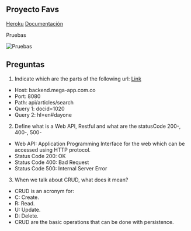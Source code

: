 ## Proyecto Favs

[Heroku](https://app-assesment-ii.herokuapp.com/)
[Documentación](https://documenter.getpostman.com/view/5107072/UyrAFwyE)

Pruebas

![Pruebas](https://i.postimg.cc/8CZ4v4tw/tests.png)

## Preguntas

1. Indicate which are the parts of the following url:
[Link](https://backend.mega-app.com.co:8080/api/articles/search?docid=1020&hl=en#dayone)

* Host: backend.mega-app.com.co
* Port: 8080
* Path: api/articles/search
* Query 1: docid=1020
* Query 2: hl=en#dayone

2. Define what is a Web API, Restful and what are the statusCode 200-, 400-, 500-

* Web API: Application Programming Interface for the web which can be accessed using HTTP protocol.
* Status Code 200: OK
* Status Code 400: Bad Request
* Status Code 500: Internal Server Error

3. When we talk about CRUD, what does it mean?
* CRUD is an acronym for:
* C: Create.
* R: Read.
* U: Update.
* D: Delete.
* CRUD are the basic operations that can be done with persistence.
